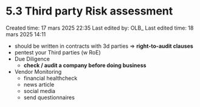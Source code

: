 # 5.3 Third party Risk assessment

Created time: 17 mars 2025 22:35
Last edited by: OLB_
Last edited time: 18 mars 2025 14:11

- should be written in contracts with 3d parties ⇒ **right-to-audit clauses**
- pentest your Third parties (w RoE)
- Due Diligence
    - **check / audit a company before doing business**
- Vendor Monitoring
    - financial healthcheck
    - news article
    - social media
    - send questionnaires